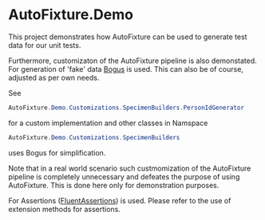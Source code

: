 # AutoFixture.Demo

This project demonstrates how AutoFixture can be used to generate test data
for our unit tests. 

Furthermore, customizaton of the AutoFixture pipeline is also demonstated. 
For generation of 'fake' data [Bogus](https://github.com/bchavez/Bogus) is used. This can also be of course, adjusted
as per own needs.

See 
```cs
AutoFixture.Demo.Customizations.SpecimenBuilders.PersonIdGenerator
```
for a custom implementation and other classes in Namspace
```cs
AutoFixture.Demo.Customizations.SpecimenBuilders
```
uses Bogus for simplification. 

Note that in a real world scenario such custmomization of the AutoFixture pipeline
is completely unnecessary and defeates the purpose of using AutoFixture. This is done
here only for demonstration purposes.

For Assertions ([FluentAssertions](https://fluentassertions.com/)) is used. Please refer
to the use of extension methods for assertions.

